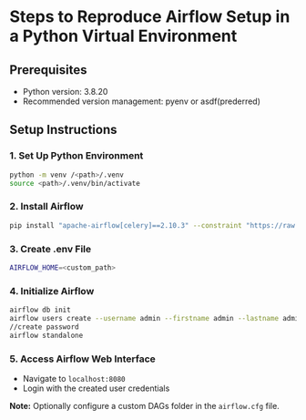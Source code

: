 # Steps to Reproduce Airflow Setup in a Python Virtual Environment

## Prerequisites
- Python version: 3.8.20
- Recommended version management: pyenv or asdf(prederred)

## Setup Instructions

### 1. Set Up Python Environment
```bash
python -m venv /<path>/.venv
source <path>/.venv/bin/activate
```

### 2. Install Airflow
```bash
pip install "apache-airflow[celery]==2.10.3" --constraint "https://raw.githubusercontent.com/apache/airflow/constraints-2.10.3/constraints-3.8.txt"
```

### 3. Create .env File
```bash
AIRFLOW_HOME=<custom_path>
```

### 4. Initialize Airflow
```bash
airflow db init
airflow users create --username admin --firstname admin --lastname admin --role Admin --email admin
//create password
airflow standalone
```

### 5. Access Airflow Web Interface
- Navigate to `localhost:8080`
- Login with the created user credentials

**Note:** Optionally configure a custom DAGs folder in the `airflow.cfg` file.